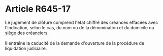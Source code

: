 # Article R645-17

<div align='left'>Le jugement de clôture comprend l'état chiffré des créances effacées avec l'indication, selon le cas, du nom ou de la dénomination et du domicile ou siège des créanciers.<br/><br/></div><div align='left'></div><div align='left'></div><div align='left'>Il entraîne la caducité de la demande d'ouverture de la procédure de liquidation judiciaire. </div><div align='left'></div>